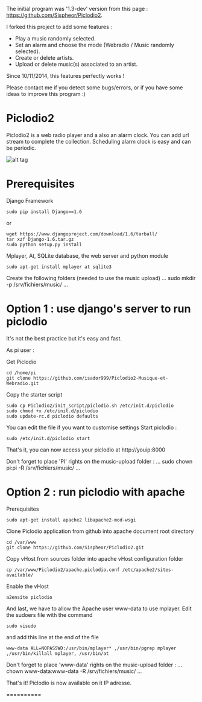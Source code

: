 The initial program was '1.3-dev' version from this page : https://github.com/Sispheor/Piclodio2.

I forked this project to add some features : 
  - Play a music randomly selected. 
  - Set an alarm and choose the mode (Webradio / Music randomly selected). 
  - Create or delete artists. 
  - Upload or delete music(s) associated to an artist. 
  

Since 10/11/2014, this features perfectly works !

Please contact me if you detect some bugs/errors, or if you have some ideas to improve this program :) 



Piclodio2
=========

Piclodio2 is a web radio player and a also an alarm clock. You can add url stream to complete the collection. Scheduling alarm clock is easy and can be periodic.

![alt tag](https://raw.github.com/Sispheor/Piclodio2/master/img/piclodio_home.png)

Prerequisites
==========

Django Framework

```
sudo pip install Django==1.6
```

or

```
wget https://www.djangoproject.com/download/1.6/tarball/
tar xzf Django-1.6.tar.gz
sudo python setup.py install
```

Mplayer, At, SQLite database, the web server and python module
```
sudo apt-get install mplayer at sqlite3
```

Create the following folders (needed to use the music upload)
...
sudo mkdir -p /srv/fichiers/music/
...


Option 1 : use django's server to run piclodio
==========

It's not the best practice but it's easy and fast.

As pi user :

Get Piclodio
```
cd /home/pi
git clone https://github.com/isador999/Piclodio2-Musique-et-Webradio.git
```
Copy the starter script
```
sudo cp Piclodio2/init_script/piclodio.sh /etc/init.d/piclodio
sudo chmod +x /etc/init.d/piclodio
sudo update-rc.d piclodio defaults
```
You can edit the file if you want to customise settings
Start piclodio :
```
sudo /etc/init.d/piclodio start
```
That's it, you can now access your piclodio at http://youip:8000

Don't forget to place 'PI' rights on the music-upload folder : 
...
sudo chown pi:pi -R /srv/fichiers/music/
...


Option 2 : run piclodio with apache
==========

Prerequisites
```
sudo apt-get install apache2 libapache2-mod-wsgi
```

Clone Piclodio application from github into apache document root directory
```
cd /var/www
git clone https://github.com/Sispheor/Piclodio2.git
```

Copy vHost from sources folder into apache vHost configuration folder
```
cp /var/www/Piclodio2/apache.piclodio.conf /etc/apache2/sites-available/
```

Enable the vHost
```
a2ensite piclodio
```
And last, we have to allow the Apache user www-data to use mplayer. Edit the sudoers file with the command
```
sudo visudo
```
and add this line at the end of the file
```
www-data ALL=NOPASSWD:/usr/bin/mplayer* ,/usr/bin/pgrep mplayer ,/usr/bin/killall mplayer, /usr/bin/at
```

Don't forget to place 'www-data' rights on the music-upload folder :
...
chown www-data:www-data -R /srv/fichiers/music/
...

That's it! Piclodio is now available on it IP adresse.

==========
